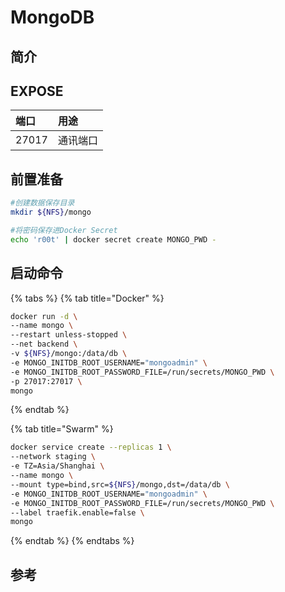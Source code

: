 # MongoDB

## 简介



## EXPOSE

| 端口 | 用途 |
| :--- | :--- |
| 27017 | 通讯端口 |

## 前置准备

```bash
#创建数据保存目录
mkdir ${NFS}/mongo

#将密码保存进Docker Secret
echo 'r00t' | docker secret create MONGO_PWD -
```

## 启动命令

{% tabs %}
{% tab title="Docker" %}
```bash
docker run -d \
--name mongo \
--restart unless-stopped \
--net backend \
-v ${NFS}/mongo:/data/db \
-e MONGO_INITDB_ROOT_USERNAME="mongoadmin" \
-e MONGO_INITDB_ROOT_PASSWORD_FILE=/run/secrets/MONGO_PWD \
-p 27017:27017 \
mongo
```
{% endtab %}

{% tab title="Swarm" %}
```bash
docker service create --replicas 1 \
--network staging \
-e TZ=Asia/Shanghai \
--name mongo \
--mount type=bind,src=${NFS}/mongo,dst=/data/db \
-e MONGO_INITDB_ROOT_USERNAME="mongoadmin" \
-e MONGO_INITDB_ROOT_PASSWORD_FILE=/run/secrets/MONGO_PWD \
--label traefik.enable=false \
mongo
```
{% endtab %}
{% endtabs %}



##  参考

